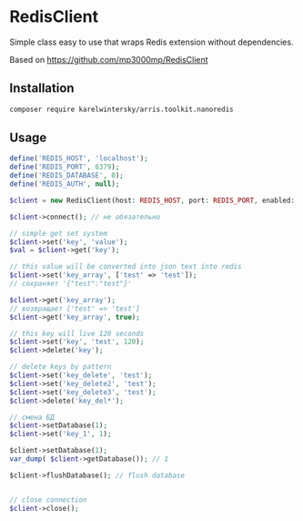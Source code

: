 # RedisClient

Simple class easy to use that wraps Redis extension without dependencies.

Based on https://github.com/mp3000mp/RedisClient

Installation
------------

```sh
composer require karelwintersky/arris.toolkit.nanoredis
```


Usage
-----

```php
define('REDIS_HOST', 'localhost');
define('REDIS_PORT', 6379);
define('REDIS_DATABASE', 0);
define('REDIS_AUTH', null);

$client = new RedisClient(host: REDIS_HOST, port: REDIS_PORT, enabled: true);

$client->connect(); // не обязательно

// simple get set system
$client->set('key', 'value');
$val = $client->get('key');

// this value will be converted into json text into redis
$client->set('key_array', ['test' => 'test']);
// сохраняет '{"test":"test"}'

$client->get('key_array');
// возвращает ['test' => 'test']
$client->get('key_array', true);

// this key will live 120 seconds
$client->set('key', 'test', 120); 
$client->delete('key');

// delete keys by pattern
$client->set('key_delete', 'test');
$client->set('key_delete2', 'test');
$client->set('key_delete3', 'test');
$client->delete('key_del*');

// смена БД
$client->setDatabase(1);
$client->set('key_1', 1);

$сlient->setDatabase(1);
var_dump( $client->getDatabase()); // 1

$сlient->flushDatabase(); // flush database 


// close connection
$client->close();

```
